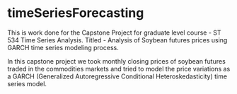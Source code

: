 # timeSeriesForecasting
This is work done for the Capstone Project for graduate level course - ST 534 Time Series Analysis.
Titled - Analysis of Soybean futures prices using GARCH time series modeling process.

In this capstone project we took monthly closing prices of soybean futures traded in the commodities markets 
and tried to model the price variations as a GARCH (Generalized Autoregressive Conditional Heteroskedasticity) 
time series model.
